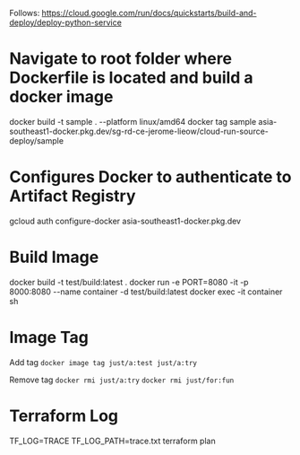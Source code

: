 Follows: https://cloud.google.com/run/docs/quickstarts/build-and-deploy/deploy-python-service

# Navigate to root folder where Dockerfile is located and build a docker image

docker build -t sample . --platform linux/amd64
docker tag sample asia-southeast1-docker.pkg.dev/sg-rd-ce-jerome-lieow/cloud-run-source-deploy/sample

# Configures Docker to authenticate to Artifact Registry

gcloud auth configure-docker asia-southeast1-docker.pkg.dev

# Build Image

docker build -t test/build:latest .
docker run -e PORT=8080 -it -p 8000:8080 --name container -d test/build:latest
docker exec -it container sh

# Image Tag

Add tag
`docker image tag just/a:test just/a:try`

Remove tag
`docker rmi just/a:try`
`docker rmi just/for:fun`

# Terraform Log

TF_LOG=TRACE TF_LOG_PATH=trace.txt terraform plan
